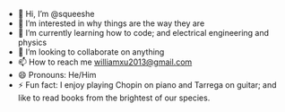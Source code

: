 - 👋 Hi, I’m @squeeshe
- 👀 I’m interested in why things are the way they are
- 🌱 I’m currently learning how to code; and electrical engineering and physics
- 💞️ I’m looking to collaborate on anything
- 📫 How to reach me williamxu2013@gmail.com
- 😄 Pronouns: He/Him
- ⚡ Fun fact: I enjoy playing Chopin on piano and Tarrega on guitar; and like to read books from the brightest of our species.

<!---
squeeshe/squeeshe is a ✨ special ✨ repository because its `README.md` (this file) appears on your GitHub profile.
You can click the Preview link to take a look at your changes.
--->
